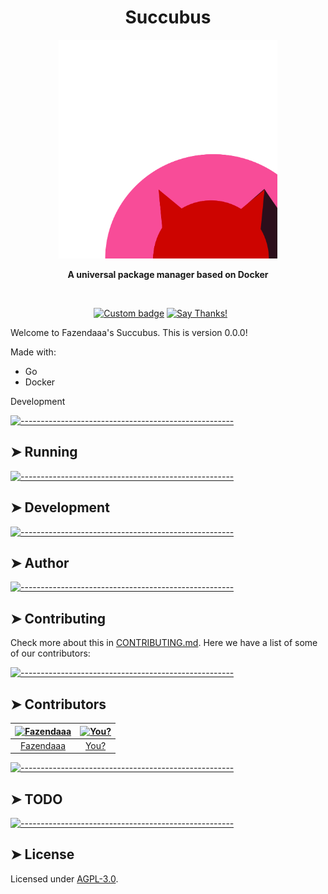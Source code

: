 <!-- ⚠️ This README has been generated from the file(s) "blueprint.md" ⚠️--><h1 align="center">Succubus</h1>

<p align="center">
  <img src="https://raw.githubusercontent.com/Fazendaaa/Succubus/master/img/logo.svg" alt="Logo" width="350" height="auto" />
</p>

<p align="center">
  <b>A universal package manager based on Docker</b></br>
  <sub><sub>
</p>

<br />


<p align="center">
		<a href="https://github.com/badges/shields"><img alt="Custom badge" src="https://img.shields.io/badge/custom-badge-f39f37.svg" height="20"/></a>
<a href="https://saythanks.io/to/lucas.carotta%40outlook.com"><img alt="Say Thanks!" src="https://img.shields.io/badge/Say%20Thanks-!-1EAEDB.svg?longCache=true&style=for-the-badge" height="20"/></a>
<a href=""><img alt="" src="" height="20"/></a>
<a href=""><img alt="" src="" height="20"/></a>
<a href=""><img alt="" src="" height="20"/></a>
<a href=""><img alt="" src="" height="20"/></a>
<a href=""><img alt="" src="" height="20"/></a>
<a href=""><img alt="" src="" height="20"/></a>
	</p>


Welcome to Fazendaaa's Succubus. This is version 0.0.0!

Made with:

- Go
- Docker

Development


[![-----------------------------------------------------](https://raw.githubusercontent.com/andreasbm/readme/master/assets/lines/water.png)](#running)

## ➤ Running


[![-----------------------------------------------------](https://raw.githubusercontent.com/andreasbm/readme/master/assets/lines/water.png)](#development)

## ➤ Development


[![-----------------------------------------------------](https://raw.githubusercontent.com/andreasbm/readme/master/assets/lines/water.png)](#author)

## ➤ Author


[![-----------------------------------------------------](https://raw.githubusercontent.com/andreasbm/readme/master/assets/lines/water.png)](#contributing)

## ➤ Contributing

Check more about this in [CONTRIBUTING.md](CONTRIBUTING.md). Here we have a list of some of our contributors:


[![-----------------------------------------------------](https://raw.githubusercontent.com/andreasbm/readme/master/assets/lines/water.png)](#contributors)

## ➤ Contributors
	

| [<img alt="Fazendaaa" src="https://avatars2.githubusercontent.com/u/12137236?s=460&u=75ec76d6f0c577de2ebfa4eae77cc4c4ad17ec06&v=4" width="100">](https://twitter.com/the_fznd) | [<img alt="You?" src="https://joeschmoe.io/api/v1/random" width="100">](https://github.com/andreasbm/web-config/blob/master/CONTRIBUTING.md) |
|:--------------------------------------------------:|:--------------------------------------------------:|
| [Fazendaaa](https://twitter.com/the_fznd)        | [You?](https://github.com/andreasbm/web-config/blob/master/CONTRIBUTING.md) |



[![-----------------------------------------------------](https://raw.githubusercontent.com/andreasbm/readme/master/assets/lines/water.png)](#todo)

## ➤ TODO


[![-----------------------------------------------------](https://raw.githubusercontent.com/andreasbm/readme/master/assets/lines/water.png)](#license)

## ➤ License
	
Licensed under [AGPL-3.0](https://opensource.org/licenses/AGPL-3.0).
